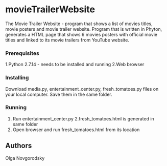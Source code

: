 # movieTrailerWebsite
The Movie Trailer Website - program that shows a list of movies titles, movie posters and movie trailer website. Program that is written in Phyton, generates a HTML page that shows 6 movies posters with official movie titles and linked to its movie trailers from YouTube website.

### Prerequisites
1.Python 2.7.14 - needs to be installed and running
2.Web browser

### Installing
Download media.py, entertainment_center.py, fresh_tomatoes.py files on your local computer. 
Save them in the same folder. 

### Running
1. Run entertainment_center.py
2.fresh_tomatoes.html is generated in same folder
3. Open browser and run fresh_tomatoes.html from its location

## Authors
Olga Novgorodsky
 
